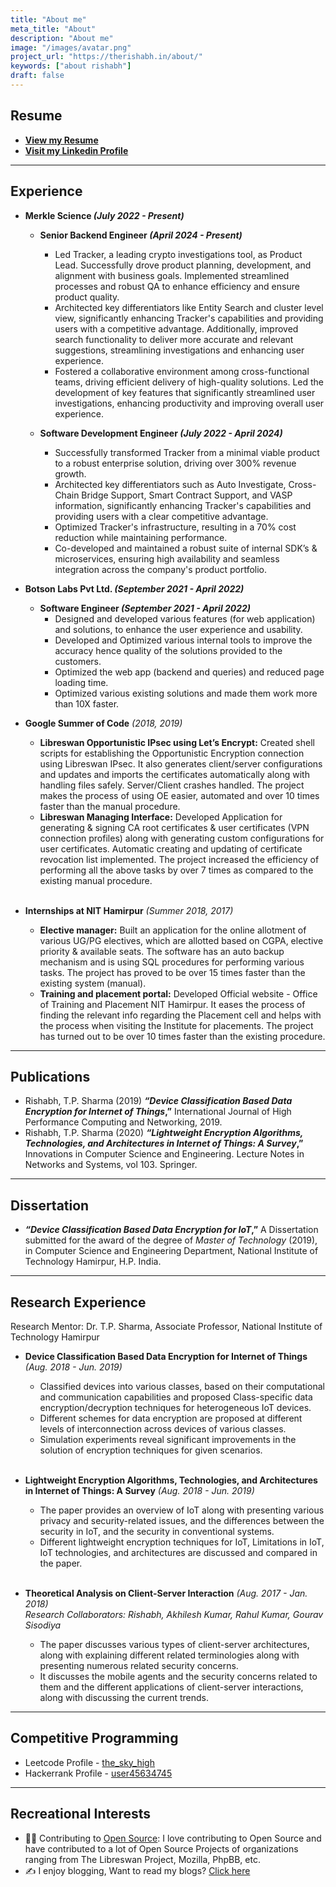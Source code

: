 ```yaml
---
title: "About me"
meta_title: "About"
description: "About me"
image: "/images/avatar.png"
project_url: "https://therishabh.in/about/"
keywords: ["about rishabh"]
draft: false
---
```



## Resume
* <a href="https://drive.google.com/file/d/1lg_m6PtkVcnSDPLGqUbWBo8AQPP3czTA/view?usp=sharing" target="_blank"><b>View my Resume</b></a>   
* <a href="https://www.linkedin.com/in/the-rishabh/" target="_blank"><b>Visit my Linkedin Profile</b></a>

___________________________________________


## Experience

* **Merkle Science _(July 2022 - Present)_**
    * **Senior Backend Engineer _(April 2024 - Present)_**
        * Led Tracker, a leading crypto investigations tool, as Product Lead. Successfully drove product planning, development, and alignment with business goals. Implemented streamlined processes and robust QA to enhance efficiency and ensure product quality.
        * Architected key differentiators like Entity Search and cluster level view, significantly enhancing Tracker's capabilities and providing users with a competitive advantage. Additionally, improved search functionality to deliver more accurate and relevant suggestions, streamlining investigations and enhancing user experience.
        * Fostered a collaborative environment among cross-functional teams, driving efficient delivery of high-quality solutions. Led the development of key features that significantly streamlined user investigations, enhancing productivity and improving overall user experience.

    * **Software Development Engineer _(July 2022 - April 2024)_**
        * Successfully transformed Tracker from a minimal viable product to a robust enterprise solution, driving over 300% revenue growth.
        * Architected key differentiators such as Auto Investigate, Cross-Chain Bridge Support, Smart Contract Support, and VASP information, significantly enhancing Tracker's capabilities and providing users with a clear competitive advantage.
        * Optimized Tracker's infrastructure, resulting in a 70% cost reduction while maintaining performance.
        * Co-developed and maintained a robust suite of internal SDK’s & microservices, ensuring high availability and seamless integration across the company's product portfolio.

* **Botson Labs Pvt Ltd. _(September 2021 - April 2022)_**
    * **Software Engineer _(September 2021 - April 2022)_**
        * Designed and developed various features (for web application) and solutions, to enhance the user experience and usability.
        * Developed and Optimized various internal tools to improve the accuracy hence quality of the solutions provided to the customers.
        * Optimized the web app (backend and queries) and reduced page loading time.
        * Optimized various existing solutions and made them work more than 10X faster.

* **Google Summer of Code** _(2018, 2019)_
	* **Libreswan Opportunistic IPsec using Let’s Encrypt:** Created shell scripts for establishing the Opportunistic Encryption connection using Libreswan IPsec. It also generates client/server configurations and updates and imports the certificates automatically along with handling files safely. Server/Client crashes handled. The project makes the process of using OE easier, automated and over 10 times faster than the manual procedure.
	* **Libreswan Managing Interface:** Developed Application for generating & signing CA root certificates & user certificates (VPN connection profiles) along with generating custom configurations for user certificates. Automatic creating and updating of certificate revocation list implemented. The project increased the efficiency of performing all the above tasks by over 7 times as compared to the existing manual procedure.<br><br>

* **Internships at NIT Hamirpur** _(Summer 2018, 2017)_<br>
	* **Elective manager:** Built an application for the online allotment of various UG/PG electives, which are allotted based on CGPA, elective priority & available seats. The software has an auto backup mechanism and is using SQL procedures for performing various tasks. The project has proved to be over 15 times faster than the existing system (manual).
	* **Training and placement portal:** Developed Official website - Office of Training and Placement NIT Hamirpur. It eases the process of finding the relevant info regarding the Placement cell and helps with the process when visiting the Institute for placements. The project has turned out to be over 10 times faster than the existing procedure.

___________________________________________


## Publications
* Rishabh, T.P. Sharma (2019) **_“Device Classification Based Data Encryption for Internet of Things_,”** International Journal of High Performance Computing and Networking, 2019.<br>
* Rishabh, T.P. Sharma (2020) **_“Lightweight Encryption Algorithms, Technologies, and Architectures in Internet of Things: A
Survey_,”** Innovations in Computer Science and Engineering. Lecture Notes in Networks and Systems, vol 103. Springer.

___________________________________________


## Dissertation
* **_“Device Classification Based Data Encryption for IoT_,”** A Dissertation submitted for the award of the degree of _Master of Technology_ (2019), in Computer Science and Engineering Department, National Institute of Technology Hamirpur, H.P. India.

___________________________________________


## Research Experience
Research Mentor: Dr. T.P. Sharma, Associate Professor, National Institute of Technology Hamirpur

* **Device Classification Based Data Encryption for Internet of Things** _(Aug. 2018 - Jun. 2019)_<br>
	* Classified devices into various classes, based on their computational and communication capabilities and proposed Class-specific data encryption/decryption techniques for heterogeneous IoT devices.<br>
	* Different schemes for data encryption are proposed at different levels of interconnection across devices of various classes.<br>
	* Simulation experiments reveal significant improvements in the solution of encryption techniques for given scenarios.<br><br>

* **Lightweight Encryption Algorithms, Technologies, and Architectures in Internet of Things: A Survey** _(Aug. 2018 - Jun. 2019)_<br>
	* The paper provides an overview of IoT along with presenting various privacy and security-related issues, and the differences between the security in IoT, and the security in conventional systems.<br>
	* Different lightweight encryption techniques for IoT, Limitations in IoT, IoT technologies, and architectures are discussed and compared in the paper.<br><br>

* **Theoretical Analysis on Client-Server Interaction** _(Aug. 2017 - Jan. 2018)_<br>
_Research Collaborators: Rishabh, Akhilesh Kumar, Rahul Kumar, Gourav Sisodiya_<br>
	* The paper discusses various types of client-server architectures, along with explaining different related terminologies along with presenting numerous related security concerns.
	* It discusses the mobile agents and the security concerns related to them and the different applications of client-server interactions, along with discussing the current trends.<br>

___________________________________________


## Competitive Programming
* Leetcode Profile - [the_sky_high](https://leetcode.com/the_sky_high/)
* Hackerrank Profile - [user45634745](https://www.hackerrank.com/user45634745)

___________________________________________


## Recreational Interests
* 🧑‍💻 Contributing to [Open Source](http://github.com/Rishabh04-02/): I love contributing to Open Source and have contributed to a lot of Open Source Projects of organizations ranging from The Libreswan Project, Mozilla, PhpBB, etc.
* ✍️ I enjoy blogging, Want to read my blogs? [Click here](https://therishabh.in/blog/)
